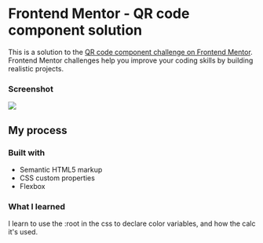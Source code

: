 # Frontend Mentor - QR code component solution

This is a solution to the [QR code component challenge on Frontend Mentor](https://www.frontendmentor.io/challenges/qr-code-component-iux_sIO_H). Frontend Mentor challenges help you improve your coding skills by building realistic projects.

### Screenshot

<img src="./images/screenshot.png">

## My process

### Built with

- Semantic HTML5 markup
- CSS custom properties
- Flexbox

### What I learned

I learn to use the :root in the css to declare color variables, and how the calc it's used.
